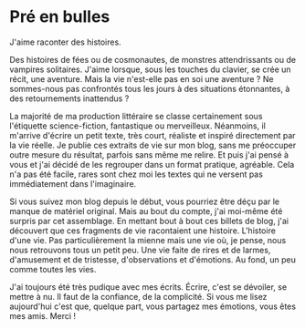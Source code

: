 # Pré en bulles #

J'aime raconter des histoires.

Des histoires de fées ou de cosmonautes, de monstres attendrissants ou de vampires solitaires. J'aime lorsque, sous les touches du clavier, se crée un récit, une aventure. Mais la vie n'est-elle pas en soi une aventure ? Ne sommes-nous pas confrontés tous les jours à des situations étonnantes, à des retournements inattendus ?

La majorité de ma production littéraire se classe certainement sous l'étiquette science-fiction, fantastique ou merveilleux. Néanmoins, il m'arrive d'écrire un petit texte, très court, réaliste et inspiré directement par la vie réelle. Je publie ces extraits de vie sur mon blog, sans me préoccuper outre mesure du résultat, parfois sans même me relire. Et puis j'ai pensé à vous et j'ai décidé de les regrouper dans un format pratique, agréable. Cela n'a pas été facile, rares sont chez moi les textes qui ne versent pas immédiatement dans l'imaginaire.

Si vous suivez mon blog depuis le début, vous pourriez être déçu par le manque de matériel original. Mais au bout du compte, j'ai moi-même été surpris par cet assemblage. En mettant bout à bout ces billets de blog, j'ai découvert que ces fragments de vie racontaient une histoire. L'histoire d'une vie. Pas particulièrement la mienne mais une vie où, je pense, nous nous retrouvons tous un petit peu. Une vie faite de rires et de larmes, d'amusement et de tristesse, d'observations et d'émotions. Au fond, un peu comme toutes les vies.

J'ai toujours été très pudique avec mes écrits. Écrire, c'est se dévoiler, se mettre à nu. Il faut de la confiance, de la complicité. Si vous me lisez aujourd'hui c'est que, quelque part, vous partagez mes émotions, vous êtes mes amis. Merci !

